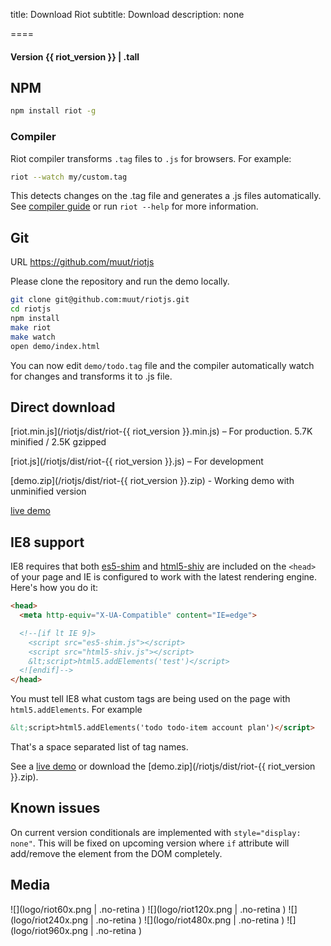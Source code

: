 
title: Download Riot
subtitle: Download
description: none

====

#### Version {{ riot_version }} | .tall

## NPM

``` sh
npm install riot -g
```

### Compiler

Riot compiler transforms `.tag` files to `.js` for browsers. For example:

``` sh
riot --watch my/custom.tag
```

This detects changes on the .tag file and generates a .js files automatically. See [compiler guide](/riotjs/guide/#compiler) or run `riot --help` for more information.


## Git

<span class="tag">URL</span> https://github.com/muut/riotjs

Please clone the repository and run the demo locally.

``` sh
git clone git@github.com:muut/riotjs.git
cd riotjs
npm install
make riot
make watch
open demo/index.html
```

You can now edit `demo/todo.tag` file and the compiler automatically watch for changes and transforms it to .js file.


## Direct download

[riot.min.js](/riotjs/dist/riot-{{ riot_version }}.min.js) – For production. 5.7K minified / 2.5K gzipped

[riot.js](/riotjs/dist/riot-{{ riot_version }}.js) – For development

[demo.zip](/riotjs/dist/riot-{{ riot_version }}.zip) - Working demo with unminified version

[live demo](/riotjs/dist/demo/)


## IE8 support

IE8 requires that both [es5-shim](https://github.com/es-shims/es5-shim) and [html5-shiv](https://github.com/aFarkas/html5shiv) are included on the `<head>` of your page and IE is configured to work with the latest rendering engine. Here's how you do it:

``` html
<head>
  <meta http-equiv="X-UA-Compatible" content="IE=edge">

  <!--[if lt IE 9]>
    <script src="es5-shim.js"></script>
    <script src="html5-shiv.js"></script>
    &lt;script>html5.addElements('test')</script>
  <![endif]-->
</head>
```

You must tell IE8 what custom tags are being used on the page with `html5.addElements`. For example

``` html
&lt;script>html5.addElements('todo todo-item account plan')</script>
```

That's a space separated list of tag names.

See a [live demo](/riotjs/dist/demo/) or download the [demo.zip](/riotjs/dist/riot-{{ riot_version }}.zip).


## Known issues

On current version conditionals are implemented with `style="display: none"`. This will be fixed on upcoming version where `if` attribute will add/remove the element from the DOM completely.


## Media

![](logo/riot60x.png | .no-retina )
![](logo/riot120x.png | .no-retina )
![](logo/riot240x.png | .no-retina )
![](logo/riot480x.png | .no-retina )
![](logo/riot960x.png | .no-retina )
